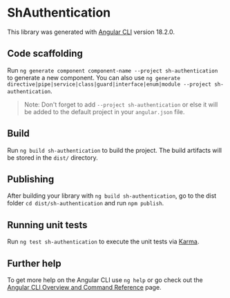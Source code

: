 # ShAuthentication

This library was generated with [Angular CLI](https://github.com/angular/angular-cli) version 18.2.0.

## Code scaffolding

Run `ng generate component component-name --project sh-authentication` to generate a new component. You can also use `ng generate directive|pipe|service|class|guard|interface|enum|module --project sh-authentication`.
> Note: Don't forget to add `--project sh-authentication` or else it will be added to the default project in your `angular.json` file. 

## Build

Run `ng build sh-authentication` to build the project. The build artifacts will be stored in the `dist/` directory.

## Publishing

After building your library with `ng build sh-authentication`, go to the dist folder `cd dist/sh-authentication` and run `npm publish`.

## Running unit tests

Run `ng test sh-authentication` to execute the unit tests via [Karma](https://karma-runner.github.io).

## Further help

To get more help on the Angular CLI use `ng help` or go check out the [Angular CLI Overview and Command Reference](https://angular.dev/tools/cli) page.
